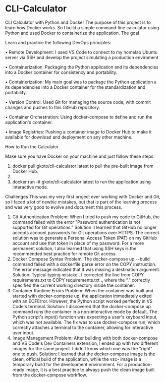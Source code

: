 # CLI-Calculator

CLI Calculator with Python and Docker
The purpose of this project is to learn how Docker works. So I build a simple command-line calculator using Python and used Docker to containerize the application.
The goal

Learn and practice the following DevOps principles:

•	Remote Development: I used VS Code to connect to my homelab Ubuntu server via SSH and develop the project simulating a production enviroment

•	Containerization: Packaging the Python application and its dependencies into a Docker container for consistency and portability.

•	Containerization: My main goal was to package the Python application a its dependencies into a Docker container for the standardization and portability.

•	Version Control: Used Git for managing the source code, with commit changes and pushes to this GitHub repository.

•	Container Orchestration: Using docker-compose to define and run the application's container.

•	Image Registries: Pushing a container image to Docker Hub to make it available for download and deployment on any other machine.


How to Run the Calculator

Make sure you have Docker on your machine and just follow these steps:

1.	docker pull gkoto/cli-calculator:latest to pull the pre-built image from Docker Hub.
2.	
3.	docker run -it gkoto/cli-calculator:latest to run the application using interactive mode.

Challenges
This was my very first project ever working with Docker and Git, so I faced a lot of newbie mistakes, but that is part of the learning process and was very good to evolve and document this process.
1. Git Authentication
Problem: When I tried to push my code to GitHub, the command failed with the error "Password authentication is not supported for Git operations."
Solution: I learned that GitHub no longer accepts account passwords for Git operations over HTTPS. The correct solution was to generate a Personal Access Token (PAT) on my GitHub account and use that token in place of my password. For a more permanent solution, I also learned that using SSH keys is the recommended best practice for remote Git access.
2. Docker Compose Syntax
Problem: The docker-compose up --build command failed with a dockerfile parse error on the COPY instruction. The error message indicated that it was missing a destination argument.
Solution: Typical typing mistake . I corrected the line from COPY requirements.txt to COPY requirements.txt ., where the “.” correctly specified the current working directory inside the container.
3. Container Runtime Errors
Problem: When the container was built and started with docker-compose up, the application immediately exited with an EOFError. However, the Python script worked perfectly in VS Code's terminal.
Solution: I discovered that the docker-compose up command runs the container in a non-interactive mode by default. The Python script's input() function was expecting a user's keyboard input, which was not available. The fix was to use docker-compose run, which correctly attaches a terminal to the container, allowing for interactive user input.
4. Image Management
Problem: After building with both docker-compose and VS Code's Dev Containers extension, I ended up with two different images for the same project. I didn’t know which one was the "right" one to push.
Solution: I learned that the docker-compose image is the clean, official build of the application, while the vsc- image is a temporary build for the development environment. For a production-ready image, it is a best practice to always push the clean image built from the docker-compose workflow.
